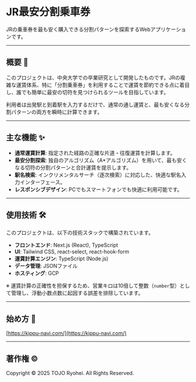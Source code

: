 # JR最安分割乗車券

JRの乗車券を最も安く購入できる分割パターンを探索するWebアプリケーションです。

---

## 概要 📝

このプロジェクトは、中央大学での卒業研究として開発したものです。JRの複雑な運賃体系、特に「分割乗車券」を利用することで運賃を節約できる点に着目し、誰でも簡単に最安の切符を見つけられるツールを目指しています。

利用者は出発駅と到着駅を入力するだけで、通常の通し運賃と、最も安くなる分割パターンの両方を瞬時に計算できます。

---

## 主な機能 ✨

* **通常運賃計算**: 指定された経路の正確な片道・往復運賃を計算します。
* **最安分割探索**: 独自のアルゴリズム（A*アルゴリズム）を用いて、最も安くなる切符の分割パターンと合計運賃を提示します。
* **駅名検索**: インクリメンタルサーチ（逐次検索）に対応した、快適な駅名入力インターフェース。
* **レスポンシブデザイン**: PCでもスマートフォンでも快適に利用可能です。

---

## 使用技術 🛠️

このプロジェクトは、以下の技術スタックで構築されています。

* **フロントエンド**: Next.js (React), TypeScript
* **UI**: Tailwind CSS, react-select, react-hook-form
* **運賃計算エンジン**: TypeScript (Node.js)
* **データ管理**: JSONファイル
* **ホスティング**: GCP

※ 運賃計算の正確性を担保するため、営業キロは10倍して整数（`number`型）として管理し、浮動小数点数に起因する誤差を排除しています。

---
## 始め方 🚀

[https://kippu-navi.com/](https://kippu-navi.com/)

---

## 著作権 ©

Copyright © 2025 TOJO Ryohei. All Rights Reserved.
